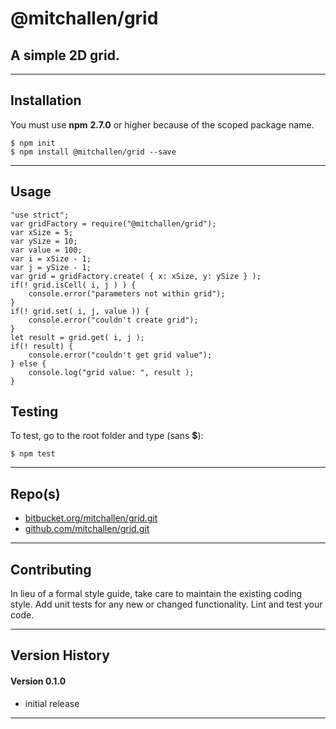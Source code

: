 
@mitchallen/grid
==
A simple 2D grid.
--
* * *
## Installation

You must use __npm__ __2.7.0__ or higher because of the scoped package name.

    $ npm init
    $ npm install @mitchallen/grid --save
  
* * *

## Usage


    "use strict";
    var gridFactory = require("@mitchallen/grid");
    var xSize = 5;
    var ySize = 10;
    var value = 100;
    var i = xSize - 1;
    var j = ySize - 1;
    var grid = gridFactory.create( { x: xSize, y: ySize } );
    if(! grid.isCell( i, j ) ) {
    	console.error("parameters not within grid");
    }
    if(! grid.set( i, j, value )) {
    	console.error("couldn't create grid");
    }
    let result = grid.get( i, j );
    if(! result) {
    	console.error("couldn't get grid value");
    } else {
    	console.log("grid value: ", result );
    }
    

## Testing

To test, go to the root folder and type (sans __$__):

    $ npm test
   
* * *
 
## Repo(s)

* [bitbucket.org/mitchallen/grid.git](https://bitbucket.org/mitchallen/grid.git)
* [github.com/mitchallen/grid.git](https://github.com/mitchallen/grid.git)

* * *

## Contributing

In lieu of a formal style guide, take care to maintain the existing coding style.
Add unit tests for any new or changed functionality. Lint and test your code.

* * *

## Version History

#### Version 0.1.0 

* initial release

* * *
